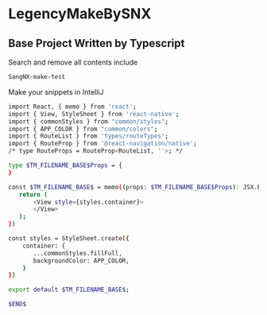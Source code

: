 # LegencyMakeBySNX
## Base Project Written by Typescript

Search and remove all contents include

```bash
SangNX-make-test
```

Make your snippets in IntelliJ

```bash
import React, { memo } from 'react';
import { View, StyleSheet } from 'react-native';
import { commonStyles } from "common/styles";
import { APP_COLOR } from "common/colors";
import { RouteList } from 'types/routeTypes';
import { RouteProp } from '@react-navigation/native';
/* type RouteProps = RouteProp<RouteList, ''>; */

type $TM_FILENAME_BASE$Props = {
}

const $TM_FILENAME_BASE$ = memo((props: $TM_FILENAME_BASE$Props): JSX.Element => {
   return (
       <View style={styles.container}>
       </View>
   );
})

const styles = StyleSheet.create({
    container: {
       ...commonStyles.fillFull,
       backgroundColor: APP_COLOR,
    }
})

export default $TM_FILENAME_BASE$;

$END$
```

